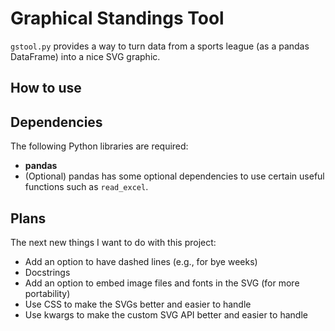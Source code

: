 # Graphical Standings Tool

`gstool.py` provides a way to turn data from a sports league (as a pandas DataFrame) into a nice SVG graphic.

## How to use


## Dependencies
The following Python libraries are required:
- **pandas**
- (Optional) pandas has some optional dependencies to use certain useful functions such as `read_excel`.

## Plans
The next new things I want to do with this project:
- Add an option to have dashed lines (e.g., for bye weeks)
- Docstrings
- Add an option to embed image files and fonts in the SVG (for more portability)
- Use CSS to make the SVGs better and easier to handle
- Use kwargs to make the custom SVG API better and easier to handle